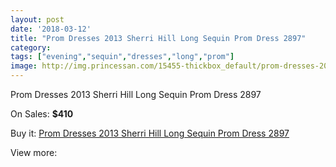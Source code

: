 ```yaml
---
layout: post
date: '2018-03-12'
title: "Prom Dresses 2013 Sherri Hill Long Sequin Prom Dress 2897"
category: 
tags: ["evening","sequin","dresses","long","prom"]
image: http://img.princessan.com/15455-thickbox_default/prom-dresses-2013-sherri-hill-long-sequin-prom-dress-2897.jpg
---
```

Prom Dresses 2013 Sherri Hill Long Sequin Prom Dress 2897

On Sales: **$410**
<a href="https://www.princessan.com/en/7204-prom-dresses-2013-sherri-hill-long-sequin-prom-dress-2897.html"><amp-img layout="responsive" width="600" height="600" src="//img.princessan.com/15455-thickbox_default/prom-dresses-2013-sherri-hill-long-sequin-prom-dress-2897.jpg" alt="Prom Dresses 2013 Sherri Hill Long Sequin Prom Dress 2897 0" /></a>

Buy it: [Prom Dresses 2013 Sherri Hill Long Sequin Prom Dress 2897](https://www.princessan.com/en/7204-prom-dresses-2013-sherri-hill-long-sequin-prom-dress-2897.html "Prom Dresses 2013 Sherri Hill Long Sequin Prom Dress 2897")

View more: [](https://www.princessan.com/en/- "")